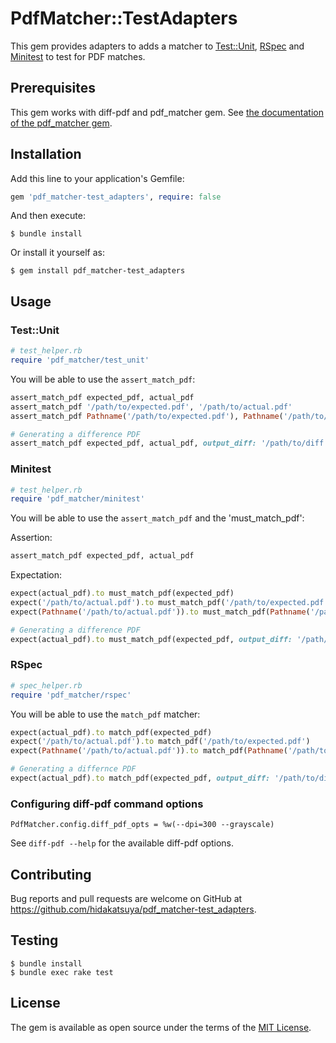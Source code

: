 # PdfMatcher::TestAdapters

This gem provides adapters to adds a matcher to [Test::Unit](https://github.com/test-unit/test-unit), [RSpec](https://github.com/rspec/rspec) and [Minitest](https://github.com/seattlerb/minitest) to test for PDF matches.

## Prerequisites

This gem works with diff-pdf and pdf_matcher gem. See [the documentation of the pdf_matcher gem](https://github.com/hidakatsuya/pdf_matcher#prerequisites).

## Installation

Add this line to your application's Gemfile:

```ruby
gem 'pdf_matcher-test_adapters', require: false
```

And then execute:

    $ bundle install

Or install it yourself as:

    $ gem install pdf_matcher-test_adapters

## Usage

### Test::Unit

```ruby
# test_helper.rb
require 'pdf_matcher/test_unit'
```

You will be able to use the `assert_match_pdf`:

```ruby
assert_match_pdf expected_pdf, actual_pdf
assert_match_pdf '/path/to/expected.pdf', '/path/to/actual.pdf'
assert_match_pdf Pathname('/path/to/expected.pdf'), Pathname('/path/to/actual.pdf')

# Generating a difference PDF
assert_match_pdf expected_pdf, actual_pdf, output_diff: '/path/to/diff.pdf'
```

### Minitest

```ruby
# test_helper.rb
require 'pdf_matcher/minitest'
```

You will be able to use the `assert_match_pdf` and the 'must_match_pdf':

Assertion:
```ruby
assert_match_pdf expected_pdf, actual_pdf
```

Expectation:
```ruby
expect(actual_pdf).to must_match_pdf(expected_pdf)
expect('/path/to/actual.pdf').to must_match_pdf('/path/to/expected.pdf')
expect(Pathname('/path/to/actual.pdf')).to must_match_pdf(Pathname('/path/to/expected.pdf'))

# Generating a difference PDF
expect(actual_pdf).to must_match_pdf(expected_pdf, output_diff: '/path/to/diff.pdf')
```

### RSpec

```ruby
# spec_helper.rb
require 'pdf_matcher/rspec'
```

You will be able to use the `match_pdf` matcher:

```ruby
expect(actual_pdf).to match_pdf(expected_pdf)
expect('/path/to/actual.pdf').to match_pdf('/path/to/expected.pdf')
expect(Pathname('/path/to/actual.pdf')).to match_pdf(Pathname('/path/to/expected.pdf'))

# Generating a differnce PDF
expect(actual_pdf).to match_pdf(expected_pdf, output_diff: '/path/to/diff.pdf')
```

### Configuring diff-pdf command options

```
PdfMatcher.config.diff_pdf_opts = %w(--dpi=300 --grayscale)
```

See `diff-pdf --help` for the available diff-pdf options.

## Contributing

Bug reports and pull requests are welcome on GitHub at https://github.com/hidakatsuya/pdf_matcher-test_adapters.

## Testing

```
$ bundle install
$ bundle exec rake test
```

## License

The gem is available as open source under the terms of the [MIT License](https://opensource.org/licenses/MIT).
